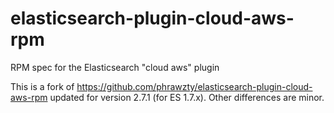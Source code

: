 # elasticsearch-plugin-cloud-aws-rpm
RPM spec for the Elasticsearch "cloud aws" plugin

This is a fork of https://github.com/phrawzty/elasticsearch-plugin-cloud-aws-rpm
updated for version 2.7.1 (for ES 1.7.x). Other differences are minor.
